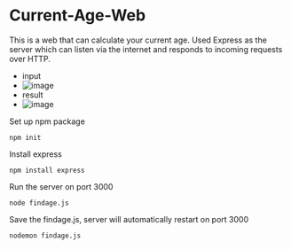 # Current-Age-Web
This is a web that can calculate your current age.
Used Express as the server which can listen via the internet and responds to incoming requests over HTTP.

- input
- ![image](https://user-images.githubusercontent.com/79159894/191848124-ae2d1316-21ba-4cc9-9873-39f3c6513f5d.png)
- result
- ![image](https://user-images.githubusercontent.com/79159894/191848531-a1314f80-48bd-453f-929a-88bd622ea8e4.png)

Set up npm package
```
npm init
```
Install express
```
npm install express
```

Run the server on port 3000
```
node findage.js
```

Save the findage.js, server will automatically restart on port 3000
```
nodemon findage.js
```

